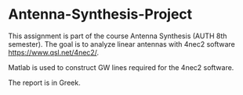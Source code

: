 # Antenna-Synthesis-Project

This assignment is part of the course Antenna Synthesis (AUTH 8th semester). The goal is to analyze linear antennas with 4nec2 software https://www.qsl.net/4nec2/.

Matlab is used to construct GW lines required for the 4nec2 software.

The report is in Greek.


